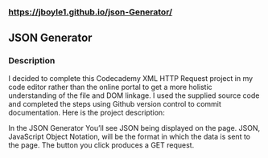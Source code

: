### https://jboyle1.github.io/json-Generator/
 
## JSON Generator 

### Description

I decided to complete this Codecademy XML HTTP Request project in my code editor rather than the online portal to get a more holistic understanding of the file and DOM linkage. I used the supplied source code and completed the steps using Github version control to commit documentation. Here is the project description:

In the JSON Generator You’ll see JSON being displayed on the page. JSON, JavaScript Object Notation, will be the format in which the data is sent to the page. The button you click produces a GET request.
